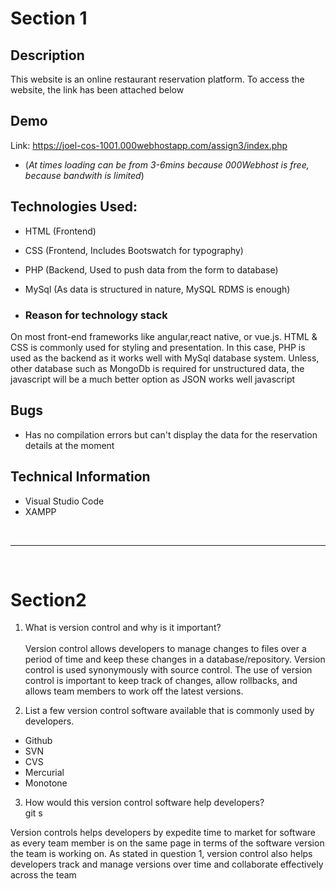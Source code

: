 # Section 1

## Description
This website is an online restaurant reservation platform.
To access the website, the link has been attached below


## Demo
Link: https://joel-cos-1001.000webhostapp.com/assign3/index.php
* (*At times loading can be from 3-6mins because 000Webhost is free, because bandwith is limited*)



## Technologies Used:
* HTML (Frontend)
* CSS (Frontend, Includes Bootswatch for typography)
* PHP (Backend, Used to push data from the form to database)
* MySql (As data is structured in nature, MySQL RDMS is enough)

* ### Reason for technology stack
On most front-end frameworks like angular,react native, or vue.js. HTML & CSS is commonly used for styling and presentation. In this case, PHP is used as the backend as it works well with MySql database system. Unless, other database such as MongoDb is required for unstructured data, the javascript will be a much better option as JSON works well javascript


## Bugs
* Has no compilation errors but can't display the data for the reservation details at the moment


## Technical Information
* Visual Studio Code
* XAMPP

<br>

------------------------------------------------
<br>

# Section2

1. What is version control and why is it important?<br><br>
Version control allows developers to manage changes to files over a period of time and keep these changes in a database/repository. Version control is used synonymously with source control. The use of version control is important to keep track of changes, allow rollbacks, and allows team members to work off the latest versions. 

2. List a few version control software available that is commonly used by developers.
 * Github
 * SVN
 * CVS
 * Mercurial
 * Monotone

3. How would this version control software help developers? <br>git s

Version controls helps developers by expedite time to market for software as every team member is on the same page in terms of the software version the team is working on. As stated in question 1, version control also helps developers track and manage versions over time and collaborate effectively across the team

